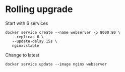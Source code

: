 # Rolling upgrade

Start with 6 services
```
docker service create --name webserver -p 8000:80 \
   --replicas 6 \
   --update-delay 15s \
   nginx:stable
```

Change to latest

```
docker service update --image nginx webserver
```
